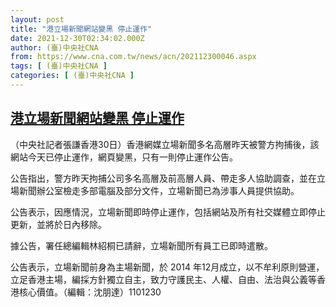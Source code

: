 ```yaml
---
layout: post
title: "港立場新聞網站變黑 停止運作"
date: 2021-12-30T02:34:02.000Z
author: (臺)中央社CNA
from: https://www.cna.com.tw/news/acn/202112300046.aspx
tags: [ (臺)中央社CNA ]
categories: [ (臺)中央社CNA ]
---
```

<!--1640831642000-->
[港立場新聞網站變黑 停止運作](https://www.cna.com.tw/news/acn/202112300046.aspx)
------

<div>
<div></div><div><p>（中央社記者張謙香港30日）香港網媒立場新聞多名高層昨天被警方拘捕後，該網站今天已停止運作，網頁變黑，只有一則停止運作公告。</p><p>公告指出，警方昨天拘捕公司多名高層及前高層人員、帶走多人協助調查，並在立場新聞辦公室檢走多部電腦及部分文件，立場新聞已為涉事人員提供協助。</p><p>公告表示，因應情況，立場新聞即時停止運作，包括網站及所有社交媒體立即停止更新，並將於日內移除。</p><p>據公告，署任總編輯林紹桐已請辭，立場新聞所有員工已即時遣散。</p><p>公告表示，立場新聞前身為主場新聞，於 2014 年12月成立，以不牟利原則營運，立足香港主場，編採方針獨立自主，致力守護民主、人權、自由、法治與公義等香港核心價值。（編輯：沈朋達）1101230</p></div>
</div>

